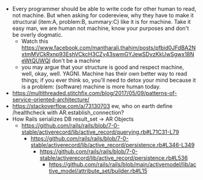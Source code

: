 - Every programmer should be able to write code for other human to read, not machine. But when asking for codereview, why they have to make it structural (item:A, problem:B, summary:C) like it is for machine. Take it easy man, we are human not machine, know your purposes and don't be overly dogmatic.
	- Watch this https://www.facebook.com/mantharali.thahim/posts/pfbid0JFdBA2NxtmMVCkRxnp93EshVCkcH3CZy43swmGYJewSDvzKkUwSgwx18NeWtQUWQl don't be a machine
	- you may argue that your structure is good and respect machine, well, okay, well. YAGNI. Machine has their own better way to read things; if you ever think so, you'll need to detox your mind because it is a problem: (software) machine is more human today.
- https://multithreaded.stitchfix.com/blog/2017/05/09/patterns-of-service-oriented-architecture/
- https://stackoverflow.com/a/73130703 ew, who on earth define /healthcheck with AR.establish_connection?
- How Rails serializes DB result_set -> AR Objects
	- https://github.com/rails/rails/blob/7-0-stable/activerecord/lib/active_record/querying.rb#L71C31-L79
		- https://github.com/rails/rails/blob/7-0-stable/activerecord/lib/active_record/persistence.rb#L346-L349
			- https://github.com/rails/rails/blob/7-0-stable/activerecord/lib/active_record/persistence.rb#L536
				- https://github.com/rails/rails/blob/main/activemodel/lib/active_model/attribute_set/builder.rb#L15